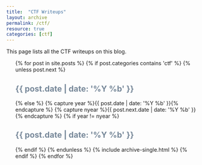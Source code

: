 ```yaml
---
title:  "CTF Writeups"
layout: archive
permalink: /ctf/
resource: true
categories: [ctf]
---
```


This page lists all the CTF writeups on this blog.

<ul>
{% for post in site.posts %}
	{% if post.categories contains 'ctf' %}
  	{% unless post.next %}
    	<font color="#778899"><h2>{{ post.date | date: '%Y %b' }}</h2></font>
  	{% else %}
   	 {% capture year %}{{ post.date | date: '%Y %b' }}{% endcapture %}
    	{% capture nyear %}{{ post.next.date | date: '%Y %b' }}{% endcapture %}
    	{% if year != nyear %}
      	<font color="#778899"><h2>{{ post.date | date: '%Y %b' }}</h2></font>
    	{% endif %}
  	{% endunless %}
 		{% include archive-single.html %}
{% endif %}
{% endfor %}
</ul>